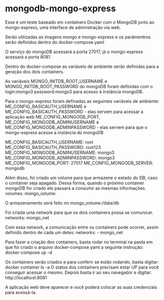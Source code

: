 # mongodb-mongo-express

Esse é um teste baseado em containers Docker com o MongoDB junto ao mongo-express, uma interface de admnistração via web. 

Serão utilizadas as imagens mongo e mongo-express e os parâmentros serão definidos dentro do docker-compose.yaml

O serviço do mongoDB acessará a porta 27017, já o mongo-express acessará a porta 8081.

Dentro do docker-compose as variáveis de ambiente serão definidas para a geração dos dois containers. 

As variáveis MONGO_INITDB_ROOT_USERNAME e MONGO_INITDB_ROOT_PASSWORD do mongoDB foram definidas com o login:mongo3 password:mongo3 para 
acesso à instância mongoDB.

Para o mongo-express foram definadas as seguintes variáveis de ambiente:
ME_CONFIG_BASICAUTH_USERNAME e ME_CONFIG_BASICAUTH_PASSWORD - elas servem para acessar a aplicação web
ME_CONFIG_MONGODB_PORT, ME_CONFIG_MONGODB_ADMINUSERNAME e ME_CONFIG_MONGODB_ADMINPASSWORD - elas servem para que o mongo-express acesse a instância do mongoDB

ME_CONFIG_BASICAUTH_USERNAME: root 
ME_CONFIG_BASICAUTH_PASSWORD: root123
ME_CONFIG_MONGODB_ADMINUSERNAME: mongo3 
ME_CONFIG_MONGODB_ADMINPASSWORD: mongo3
ME_CONFIG_MONGODB_PORT: 27017
ME_CONFIG_MONGODB_SERVER: mongodb

Além disso, foi criado um volume para que armazene o estado do DB, caso o container seja apagado. Dessa forma, quando o próximo container mongoDB for 
criado ele passará a consumir as mesmas informações. 
volumes:
  mongo_volume:
  
 O armazenamento será feito no mongo_volume:/data/db
 
 Foi criada uma network para que os dois containers possa se comunicar.
 networks:
  mongo_net
  
Com essa network, a comunicação entre os containers pode ocorrer, assim definido dentro de cada um deles:
  networks:
    - mongo_net
    
Para fazer a criação dos containers, basta rodar no terminal na pasta em que foi criado o arquivo docker-compose.yaml a seguinte instrução:
  docker-compose up -d
  
Os containers serão criados e para conferir se estão rodando, basta digitar: docker container ls -a
O status dos containers precisam estar UP para você conseguir acessar o mesmo.
Depois basta ir ao seu navegador e digitar: http://localhost:8081

A aplicação web deve aparecer e você poderá colocar as suas credenciais para acessá-la. 
